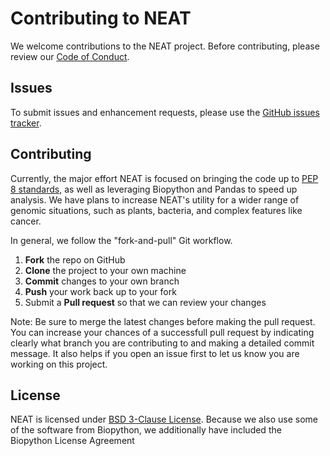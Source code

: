 Contributing to NEAT
====================

We welcome contributions to the NEAT project. Before contributing, please review our [Code of Conduct](CODE_OF_CONDUCT.md).

Issues
------

To submit issues and enhancement requests, please use the [GitHub issues tracker](https://github.com/ncsa/NEAT/issues).

Contributing
------------

Currently, the major effort NEAT is focused on bringing the code up to [PEP 8 standards](https://www.python.org/dev/peps/pep-0008/), as well as leveraging Biopython and Pandas to speed up analysis. We have plans to increase NEAT's utility for a wider range of genomic situations, such as plants, bacteria, and complex features like cancer.

In general, we follow the "fork-and-pull" Git workflow.

 1. **Fork** the repo on GitHub
 2. **Clone** the project to your own machine
 3. **Commit** changes to your own branch
 4. **Push** your work back up to your fork
 5. Submit a **Pull request** so that we can review your changes
 
Note: Be sure to merge the latest changes before making the pull request. You can increase your chances of a successfull pull request by indicating clearly what branch you are contributing to and making a detailed commit message. It also helps if you open an issue first to let us know you are working on this project.

License
-------

NEAT is licensed under [BSD 3-Clause License](https://github.com/zstephens/neat-genreads/blob/master/LICENSE.md). Because we also use some of the software from Biopython, we additionally have included the Biopython License Agreement
